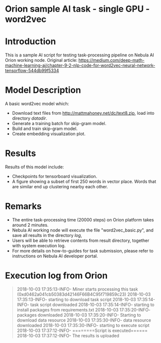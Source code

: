 # Orion sample AI task - single GPU - word2vec #


# Introduction #

This is a sample AI script for testing task-processing pipeline on Nebula AI Orion working node.
Original article: https://medium.com/deep-math-machine-learning-ai/chapter-9-2-nlp-code-for-word2vec-neural-network-tensorflow-544db99f5334

# Model Description #

A basic word2vec model which:

-  Download text files from http://mattmahoney.net/dc/text8.zip, load into directory _datadir_.
-  Generate a training batch for skip-gram model.
-  Build and train skip-gram model.
-  Create embedding visualization plot.

# Results #

Results of this model include:

- Checkpoints for tensorboard visualization. 
- A figure showing a subset of first 250 words in vector place. Words that are similar end up clustering nearby each other.

# Remarks # 

- The entire task-processing time (20000 steps) on Orion platform takes around 2 minutes.
- Nebula AI working node will execute the file "word2vec_basic.py", and save all results in the directory _log_, 
- Users will be able to retrieve contents from result directory, together with system execution log.
- For more details on how-to-guides for task submission, please refer to instructions on Nebula AI developer portal. 

# Execution log from Orion #

> 2018-10-03 17:35:13-INFO- Miner starts processing this task (0xd0462a041cb50383d42146F66B4C95f719859c23)
> 2018-10-03 17:35:13-INFO- starting to download task script
> 2018-10-03 17:35:14-INFO-  task script downloaded
> 2018-10-03 17:35:14-INFO- starting to install packages from requirements.txt
> 2018-10-03 17:35:20-INFO-  packages downloaded 
> 2018-10-03 17:35:20-INFO- Starting to download data resource
> 2018-10-03 17:35:30-INFO- data resource downloaded
> 2018-10-03 17:35:30-INFO- starting to execute script
> 2018-10-03 17:37:12-INFO- ========Script is executed======
> 2018-10-03 17:37:12-INFO- The results is uploaded
